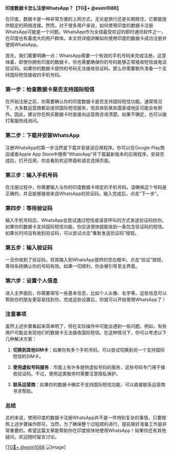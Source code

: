 **印度数据卡怎么注册WhatsApp？【TG💪+ @esim1088】**

在印度，数据卡是一种非常方便的上网方式，无论是旅行还是长期居住，它都能提供稳定的网络连接。然而，对于很多用户来说，如何使用印度的数据卡注册WhatsApp可能是一个问题。WhatsApp作为全球最受欢迎的即时通讯软件之一，在印度也有着庞大的用户群体。本文将详细讲解如何使用印度的数据卡成功注册并使用WhatsApp。

首先，我们需要明确一点：WhatsApp需要一个有效的手机号码来完成注册。这意味着，即使你拥有印度的数据卡，你也需要确保你的号码能够正常接收短信或电话验证码。如果你的数据卡提供的号码无法接收验证码，那么你需要额外准备一个支持国际短信接收的手机号码。

### 第一步：检查数据卡是否支持国际短信

在开始注册之前，你需要确认你的印度数据卡是否支持国际短信功能。通常情况下，大多数运营商都会提供国际短信服务，但具体到某些国家或地区可能会有例外。因此，建议你在购买数据卡时直接向运营商咨询清楚。如果不确定，也可以拨打客服热线询问。

### 第二步：下载并安装WhatsApp

注册WhatsApp的第一步当然是下载并安装该应用程序。你可以在Google Play商店或者Apple App Store中搜索“WhatsApp”并下载最新版本的应用程序。安装完成后，打开应用，你会看到欢迎界面和语言选择页面。

### 第三步：输入手机号码

在注册过程中，你需要输入与你的印度数据卡绑定的手机号码。请确保这个号码是正确的，并且能够接收来自WhatsApp的验证码。输入完成后，点击“下一步”。

### 第四步：等待验证码

输入手机号码后，WhatsApp会尝试通过短信或语音呼叫的方式发送验证码给你。如果你的数据卡支持国际短信功能，你应该很快就能收到一条包含验证码的短信。如果长时间没有收到验证码，可以尝试点击“重新发送验证码”按钮。

### 第五步：输入验证码

一旦你收到了验证码，将其输入到WhatsApp提供的空白框中。点击“验证”按钮，等待系统确认你的号码有效。如果一切顺利，你会被引导至主界面。

### 第六步：设置个人信息

进入主界面后，你需要填写一些基本信息，比如个人头像、名字等。这些信息可以帮助你的朋友更容易找到你。完成这些设置后，你就可以开始使用WhatsApp了！

### 注意事项

虽然上述步骤看起来简单明了，但在实际操作中可能会遇到一些问题。例如，有些用户可能会发现他们的数据卡无法接收国际短信。在这种情况下，你可以考虑以下几种解决方案：

1. **切换到其他SIM卡**：如果你有多个手机号码，可以尝试切换到另一个支持国际短信的SIM卡。
   
2. **使用虚拟号码服务**：市面上有许多提供虚拟号码的服务，这些号码专门用于接收验证码。不过，使用这类服务时需要注意隐私保护。

3. **联系运营商**：如果你的数据卡确实不支持国际短信功能，可以直接联系运营商寻求帮助。

### 总结

总的来说，使用印度的数据卡注册WhatsApp并不是一件特别复杂的事情，只要按照上述步骤操作即可。当然，为了确保整个过程顺利进行，提前做好准备工作是非常重要的。希望这篇文章能帮助你在印度愉快地使用WhatsApp！如果你还有其他疑问，欢迎随时留言讨论。

[[TG💪+ @esim1088](https://t.me/s/esim1088) ![Image](https://i.postimg.cc/4NQfJmqS/Snipaste-2025-05-13-00-14-12.png)]